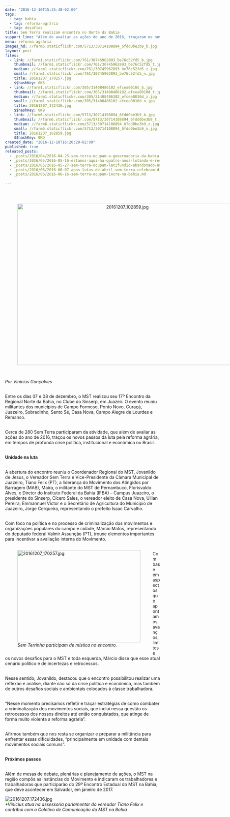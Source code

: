 ```yaml
---
date: "2016-12-10T15:35:48-02:00"
tags:
  - tag: bahia
  - tag: reforma-agrária
  - tag: desafios
title: Sem Terra realizam encontro no Norte da Bahia
support_line: "Além de avaliar as ações do ano de 2016, traçaram os novos passos da luta pela reforma agrária, em tempos de profunda crise política, institucional e econômica no Brasil"
menu: reforma agrária
images_hd: //farm6.staticflickr.com/5713/30714108894_6fdd0be3b9_b.jpg
layout: post
files:
  - link: //farm1.staticflickr.com/761/30745962893_be76c52fd5_b.jpg
    thumbnail: //farm1.staticflickr.com/761/30745962893_be76c52fd5_t.jpg
    medium: //farm1.staticflickr.com/761/30745962893_be76c52fd5_z.jpg
    small: //farm1.staticflickr.com/761/30745962893_be76c52fd5_n.jpg
    title: 20161207_170257.jpg
    $$hashKey: 0K6
  - link: //farm1.staticflickr.com/305/31408486102_efcea0010d_b.jpg
    thumbnail: //farm1.staticflickr.com/305/31408486102_efcea0010d_t.jpg
    medium: //farm1.staticflickr.com/305/31408486102_efcea0010d_z.jpg
    small: //farm1.staticflickr.com/305/31408486102_efcea0010d_n.jpg
    title: 20161207_172436.jpg
    $$hashKey: 0K9
  - link: //farm6.staticflickr.com/5713/30714108894_6fdd0be3b9_b.jpg
    thumbnail: //farm6.staticflickr.com/5713/30714108894_6fdd0be3b9_t.jpg
    medium: //farm6.staticflickr.com/5713/30714108894_6fdd0be3b9_z.jpg
    small: //farm6.staticflickr.com/5713/30714108894_6fdd0be3b9_n.jpg
    title: 20161207_102859.jpg
    $$hashKey: 0KD
created_date: "2016-12-10T16:20:29-02:00"
published: true
releated_posts:
  - _posts/2016/04/2016-04-25-sem-terra-ocupam-a-governadoria-da-bahia-e-cobram-andamento-da-reforma-agraria.md
  - _posts/2016/05/2016-05-16-estamos-aqui-ha-quatro-anos-lutando-e-resistindo-e-daqui-nao-sairemos.md
  - _posts/2016/05/2016-05-27-sem-terra-ocupam-latifundio-abandonado-na-chapada-diamantina.md
  - _posts/2016/06/2016-06-07-apos-lutas-de-abril-sem-terra-celebram-diversas-conquistas-no-extremo-sul-baiano.md
  - _posts/2016/06/2016-06-16-sem-terra-ocupam-incra-na-bahia.md

---
```

<p>&nbsp;</p>

<div style="text-align:center">
<figure class="image" style="display:inline-block"><img alt="20161207_102859.jpg" height="525" src="//farm6.staticflickr.com/5713/30714108894_6fdd0be3b9_b.jpg" width="700" />
<figcaption></figcaption>
</figure>
</div>

<p><br />
<em>Por Vinicius Gon&ccedil;alves</em></p>

<p><br />
Entre os dias 07 e 08 de dezembro, o MST realizou seu 17&ordm; Encontro da Regional Norte da Bahia, no Clube do Sinserp, em Juazeir. O evento reuniu militantes dos munic&iacute;pios de Campo Formoso, Ponto Novo, Cura&ccedil;&aacute;, Juazeiro, Sobradinho, Sento S&eacute;, Casa Nova, Campo Alegre de Lourdes e Remanso.</p>

<p><br />
Cerca de 280 Sem Terra participaram da atividade, que al&eacute;m de avaliar as a&ccedil;&otilde;es do ano de 2016, tra&ccedil;ou&nbsp;os novos passos da luta pela reforma agr&aacute;ria, em tempos de profunda crise pol&iacute;tica, institucional e econ&ocirc;mica no Brasil.</p>

<p><br />
<strong>Unidade na luta</strong></p>

<p><br />
A abertura do encontro reuniu o Coordenador Regional do MST, Jovanildo de Jesus, o Vereador Sem Terra e Vice-Presidente da C&acirc;mara Municipal de Juazeiro, Tiano Felix (PT), a lideran&ccedil;a do Movimento dos Atingidos por Barragem (MAB), Ma&iacute;ra, o militante do MST de Pernambuco, Florisvaldo Alves, o Diretor do Instituto Federal da Bahia (IFBA) &ndash; Campus Juazeiro, o presidente do Sinserp, C&iacute;cero Sales, o vereador eleito de Casa Nova, Uilian Pereira, Emmannuel Victor e o Secret&aacute;rio de Agricultura do Munic&iacute;pio de Juazeiro, Jorge Cerqueira, representando o prefeito Isaac Carvalho.</p>

<p><br />
Com foco na pol&iacute;tica e no processo de criminaliza&ccedil;&atilde;o dos movimentos e organiza&ccedil;&otilde;es populares do campo e cidade, M&aacute;rcio Matos, representando do deputado federal Valmir Assun&ccedil;&atilde;o (PT), trouxe elementos importantes para incentivar a avalia&ccedil;&atilde;o interna do Movimento.</p>

<figure class="image" style="float:left"><img alt="20161207_170257.jpg" height="300" src="//farm1.staticflickr.com/761/30745962893_be76c52fd5_b.jpg" width="400" />
<figcaption><em>Sem Terrinha participam de m&iacute;stica no encontro.&nbsp;</em></figcaption>
</figure>

<p><br />
Com base em aspectos que apontam os avan&ccedil;os, limites e os novos desafios para o MST e toda esquerda, M&aacute;rcio disse que esse atual cen&aacute;rio pol&iacute;tico &eacute; de incertezas e retrocessos.</p>

<p><br />
Nesse sentido, Jovanildo, destacou que o encontro possibilitou realizar uma reflex&atilde;o e an&aacute;lise, diante n&atilde;o s&oacute; da crise pol&iacute;tica e econ&ocirc;mica, mas tamb&eacute;m de outros desafios sociais e ambientais colocados &agrave; classe trabalhadora.</p>

<p><br />
&ldquo;Nesse momento precisamos refletir e tra&ccedil;ar estrat&eacute;gias de como combater a criminaliza&ccedil;&atilde;o dos movimentos sociais, que inclui nessa quest&atilde;o os retrocessos dos nossos direitos at&eacute; ent&atilde;o conquistados, que atinge de forma muito violenta a reforma agr&aacute;ria&rdquo;.</p>

<p><br />
Afirmou tamb&eacute;m que nos resta se organizar e preparar a milit&acirc;ncia para enfrentar essas dificuldades, &ldquo;principalmente em unidade com demais movimentos sociais comuns&rdquo;.</p>

<p><br />
<strong>Pr&oacute;ximos passos</strong></p>

<p><br />
Al&eacute;m de mesas de debate, plen&aacute;rias e planejamento de a&ccedil;&otilde;es, o MST na regi&atilde;o comp&ocirc;s as inst&acirc;ncias do Movimento e indicaram os trabalhadores e trabalhadoras que participar&atilde;o do 29&ordm; Encontro Estadual do MST na Bahia, que deve acontecer em Salvador, em janeiro de 2017.</p>

<p><img alt="20161207_172436.jpg" src="//farm1.staticflickr.com/305/31408486102_efcea0010d_b.jpg" /><br />
<em>*Vinicius atua na assessoria parlamentar do vereador Tiano Felix e contribui com o Coletivo de Comunica&ccedil;&atilde;o do MST na Bahia</em></p>
